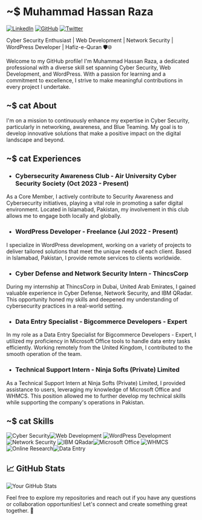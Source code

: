 # ~$ Muhammad Hassan Raza  
[![LinkedIn](https://img.shields.io/badge/-Muhammad%20Hassan%20Raza-blue?style=flat-square&logo=Linkedin&logoColor=white&link=https://www.linkedin.com/in/hassanraza30/)](https://www.linkedin.com/in/hassanraza30/) [![GitHub](https://img.shields.io/badge/-Muhammad%20Hassan%20Raza-black?style=flat-square&logo=GitHub&logoColor=white&link=https://github.com/TheWizard4k)](https://github.com/TheWizard4k) [![Twitter](https://img.shields.io/twitter/follow/hassan_raza_30?style=social)](https://twitter.com/hassan_raza_30/)

Cyber Security Enthusiast | Web Development | Network Security | WordPress Developer | Hafiz-e-Quran 🛡️🌐

Welcome to my GitHub profile! I'm Muhammad Hassan Raza, a dedicated professional with a diverse skill set spanning Cyber Security, Web Development, and WordPress. With a passion for learning and a commitment to excellence, I strive to make meaningful contributions in every project I undertake.

## ~$ cat About

I'm on a mission to continuously enhance my expertise in Cyber Security, particularly in networking, awareness, and Blue Teaming. My goal is to develop innovative solutions that make a positive impact on the digital landscape and beyond.

## ~$ cat Experiences

- ### Cybersecurity Awareness Club - Air University Cyber Security Society (Oct 2023 - Present)

As a Core Member, I actively contribute to Security Awareness and Cybersecurity initiatives, playing a vital role in promoting a safer digital environment. Located in Islamabad, Pakistan, my involvement in this club allows me to engage both locally and globally.

- ### WordPress Developer - Freelance (Jul 2022 - Present)

I specialize in WordPress development, working on a variety of projects to deliver tailored solutions that meet the unique needs of each client. Based in Islamabad, Pakistan, I provide remote services to clients worldwide.

- ### Cyber Defense and Network Security Intern - ThincsCorp 

During my internship at ThincsCorp in Dubai, United Arab Emirates, I gained valuable experience in Cyber Defense, Network Security, and IBM QRadar. This opportunity honed my skills and deepened my understanding of cybersecurity practices in a real-world setting.

- ### Data Entry Specialist - Bigcommerce Developers - Expert 

In my role as a Data Entry Specialist for Bigcommerce Developers - Expert, I utilized my proficiency in Microsoft Office tools to handle data entry tasks efficiently. Working remotely from the United Kingdom, I contributed to the smooth operation of the team.

- ### Technical Support Intern - Ninja Softs (Private) Limited 

As a Technical Support Intern at Ninja Softs (Private) Limited, I provided assistance to users, leveraging my knowledge of Microsoft Office and WHMCS. This position allowed me to further develop my technical skills while supporting the company's operations in Pakistan.

## ~$ cat Skills

![Cyber Security](https://img.shields.io/badge/-Cyber%20Security-008000?style=flat-square&logo=security&logoColor=white)![Web Development](https://img.shields.io/badge/-Web%20Development-FF4500?style=flat-square&logo=html5&logoColor=white) ![WordPress Development](https://img.shields.io/badge/-WordPress%20Development-21759B?style=flat-square&logo=wordpress&logoColor=white)![Network Security](https://img.shields.io/badge/-Network%20Security-0000FF?style=flat-square&logo=network&logoColor=white) ![IBM QRadar](https://img.shields.io/badge/-IBM%20QRadar-FF0000?style=flat-square&logo=ibm&logoColor=white)![Microsoft Office](https://img.shields.io/badge/-Microsoft%20Office-0078D4?style=flat-square&logo=microsoft-office&logoColor=white) ![WHMCS](https://img.shields.io/badge/-WHMCS-FF6600?style=flat-square&logo=whmcs&logoColor=white) ![Online Research](https://img.shields.io/badge/-Online%20Research-808080?style=flat-square&logo=google&logoColor=white)![Data Entry](https://img.shields.io/badge/-Data%20Entry-00BFFF?style=flat-square&logo=excel&logoColor=white)


## 📈 GitHub Stats

![Your GitHub Stats](https://github-readme-stats.vercel.app/api?username=TheWizard4k&show_icons=true&theme=radical)

Feel free to explore my repositories and reach out if you have any questions or collaboration opportunities! Let's connect and create something great together. 🚀
